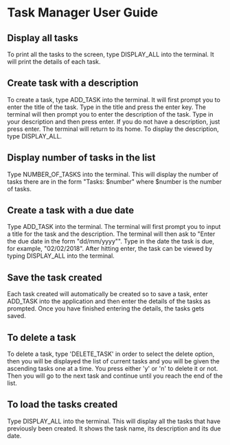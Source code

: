 # Task Manager User Guide

## Display all tasks

To print all the tasks to the screen, type DISPLAY_ALL into the terminal. It will print the details of each task.

## Create task with a description

To create a task, type 	ADD_TASK into the terminal. It will first prompt you to enter the title of the task. Type in the title and press the enter key. The terminal will then prompt you to enter the description of the task. Type in your description and then press enter. If you do not have a description, just press enter. The terminal will return to its home. To display the description, type DISPLAY_ALL.

## Display number of tasks in the list

Type NUMBER_OF_TASKS into the terminal. This will display the number of tasks there are in the form "Tasks: $number" where $number is the number of tasks.

## Create a task with a due date

Type ADD_TASK into the terminal. The terminal will first prompt you to input a title for the task and the description. The terminal will then ask to "Enter the due date in the form "dd/mm/yyyy"". Type in the date the task is due, for example, "02/02/2018". After hitting enter, the task can be viewed by typing DISPLAY_ALL into the terminal.

## Save the task created

Each task created will automatically be created so to save a task, enter ADD_TASK into the application and then enter the details of the tasks as prompted. Once you have finished entering the details, the tasks gets saved.

## To delete a task

To delete a task, type 'DELETE_TASK' in order to select the delete option, then you will be displayed the list of current tasks and you will be given the ascending tasks one at a time. You press either 'y' or 'n' to delete it or not. Then you will go to the next task and continue until you reach the end of the list.

## To load the tasks created
Type DISPLAY_ALL into the terminal. This will display all the tasks that have previously been created. It shows the task name, its description and its due date.
